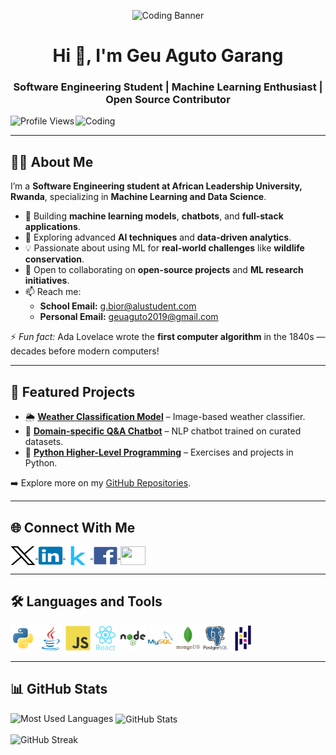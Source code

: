<!-- Banner GIF -->
<p align="center">
  <img src="https://media.giphy.com/media/v1.Y2lkPTc5MGI3NjExOGVtb2tidjliZzJsbWQ4djR0bWlhdXpycTZkdjVteWd0ZTlwbW11aCZlcD12MV9naWZzX3NlYXJjaCZjdD1n/qgQUggAC3Pfv687qPC/giphy.gif" alt="Coding Banner" width="900" />
</p>

<h1 align="center">Hi 👋, I'm Geu Aguto Garang</h1>
<h3 align="center">Software Engineering Student | Machine Learning Enthusiast | Open Source Contributor</h3>

<!-- Coding GIF -->
<img align="right" alt="Coding" width="400" src="https://cdn.dribbble.com/users/926537/screenshots/4502924/python-2.gif">

<!-- Profile Views -->
<p align="left">
  <img src="https://komarev.com/ghpvc/?username=Geu-Pro2023&label=Profile%20views&color=0e75b6&style=flat" alt="Profile Views" />
</p>

---

## 👨‍💻 About Me  
I’m a **Software Engineering student at African Leadership University, Rwanda**, specializing in **Machine Learning and Data Science**.  

- 🔭 Building **machine learning models**, **chatbots**, and **full-stack applications**.  
- 🌱 Exploring advanced **AI techniques** and **data-driven analytics**.  
- 💡 Passionate about using ML for **real-world challenges** like **wildlife conservation**.  
- 🤝 Open to collaborating on **open-source projects** and **ML research initiatives**.  
- 📫 Reach me:  
  - **School Email:** g.bior@alustudent.com  
  - **Personal Email:** geuaguto2019@gmail.com  

⚡ *Fun fact:* Ada Lovelace wrote the **first computer algorithm** in the 1840s — decades before modern computers!  

---

## 🚀 Featured Projects  
- 🌦️ [**Weather Classification Model**](https://github.com/Geu-Pro2023/alu-machine_learning) – Image-based weather classifier.  
- 🤖 [**Domain-specific Q&A Chatbot**](https://github.com/Geu-Pro2023/linear_regression_model) – NLP chatbot trained on curated datasets.  
- 🐍 [**Python Higher-Level Programming**](https://github.com/Geu-Pro2023/alu-higher_level_programming) – Exercises and projects in Python.  

➡️ Explore more on my [GitHub Repositories](https://github.com/Geu-Pro2023?tab=repositories).  

---

## 🌐 Connect With Me  
<p align="left">
  <a href="https://x.com/GeuAgutoGarang?t=Ym81vRdc2j0eJXGkKozwAg&s=09" target="_blank">
    <img align="center" src="https://raw.githubusercontent.com/devicons/devicon/master/icons/twitter/twitter-original.svg" height="30" width="40" />
  </a>
  <a href="https://www.linkedin.com/in/geu-aguto-garang-70248b269" target="_blank">
    <img align="center" src="https://raw.githubusercontent.com/devicons/devicon/master/icons/linkedin/linkedin-original.svg" height="30" width="40" />
  </a>
  <a href="https://www.kaggle.com/geuagutogarang" target="_blank">
    <img align="center" src="https://raw.githubusercontent.com/devicons/devicon/master/icons/kaggle/kaggle-original.svg" height="30" width="40" />
  </a>
  <a href="https://www.facebook.com/geuaguto.garang.7" target="_blank">
    <img align="center" src="https://raw.githubusercontent.com/devicons/devicon/master/icons/facebook/facebook-original.svg" height="30" width="40" />
  </a>
  <a href="https://www.instagram.com/mr._geu?igsh=MTAzYzBybnVjdDk5ZA==" target="_blank">
    <img align="center" src="https://raw.githubusercontent.com/devicons/devicon/master/icons/instagram/instagram-original.svg" height="30" width="40" />
  </a>
</p>

---

## 🛠️ Languages and Tools  
<p align="left">
  <img src="https://raw.githubusercontent.com/devicons/devicon/master/icons/python/python-original.svg" width="40" height="40"/>
  <img src="https://raw.githubusercontent.com/devicons/devicon/master/icons/java/java-original.svg" width="40" height="40"/>
  <img src="https://raw.githubusercontent.com/devicons/devicon/master/icons/javascript/javascript-original.svg" width="40" height="40"/>
  <img src="https://raw.githubusercontent.com/devicons/devicon/master/icons/react/react-original-wordmark.svg" width="40" height="40"/>
  <img src="https://raw.githubusercontent.com/devicons/devicon/master/icons/nodejs/nodejs-original-wordmark.svg" width="40" height="40"/>
  <img src="https://raw.githubusercontent.com/devicons/devicon/master/icons/mysql/mysql-original-wordmark.svg" width="40" height="40"/>
  <img src="https://raw.githubusercontent.com/devicons/devicon/master/icons/mongodb/mongodb-original-wordmark.svg" width="40" height="40"/>
  <img src="https://raw.githubusercontent.com/devicons/devicon/master/icons/postgresql/postgresql-original-wordmark.svg" width="40" height="40"/>
  <img src="https://raw.githubusercontent.com/devicons/devicon/2ae2a900d2f041da66e950e4d48052658d850630/icons/pandas/pandas-original.svg" width="40" height="40"/>
</p>

---

## 📊 GitHub Stats  
<p><img align="left" src="https://github-readme-stats.vercel.app/api/top-langs?username=Geu-Pro2023&show_icons=true&locale=en&layout=compact" alt="Most Used Languages" /></p>
<p>&nbsp;<img align="center" src="https://github-readme-stats.vercel.app/api?username=Geu-Pro2023&show_icons=true&locale=en" alt="GitHub Stats" /></p>
<p><img align="center" src="https://github-readme-streak-stats.herokuapp.com/?user=Geu-Pro2023&" alt="GitHub Streak" /></p>
